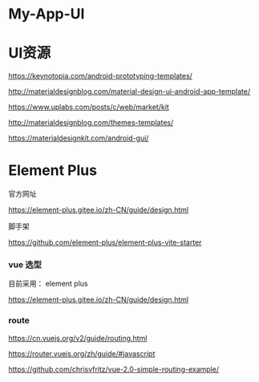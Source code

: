 # My-App-UI

# UI资源

https://keynotopia.com/android-prototyping-templates/

http://materialdesignblog.com/material-design-ui-android-app-template/

https://www.uplabs.com/posts/c/web/market/kit

http://materialdesignblog.com/themes-templates/

https://materialdesignkit.com/android-gui/





# Element Plus

官方网址

https://element-plus.gitee.io/zh-CN/guide/design.html



脚手架

https://github.com/element-plus/element-plus-vite-starter



### vue 选型

目前采用： element plus

https://element-plus.gitee.io/zh-CN/guide/design.html



### route

https://cn.vuejs.org/v2/guide/routing.html

https://router.vuejs.org/zh/guide/#javascript

https://github.com/chrisvfritz/vue-2.0-simple-routing-example/